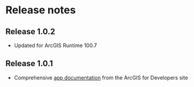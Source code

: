 # Release notes

## Release 1.0.2

- Updated for ArcGIS Runtime 100.7

## Release 1.0.1

- Comprehensive [app documentation](/docs/index.md) from the ArcGIS for Developers site